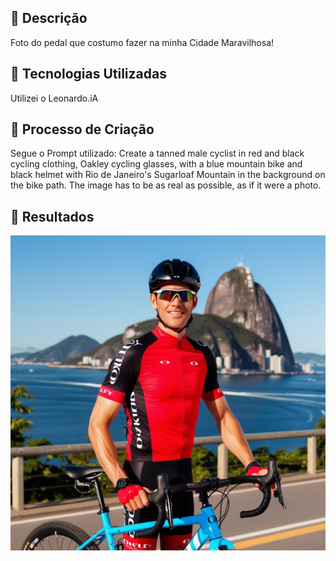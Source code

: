 
## 📒 Descrição
Foto do pedal que costumo fazer na minha Cidade Maravilhosa! 

## 🤖 Tecnologias Utilizadas
Utilizei o Leonardo.iA

## 🧐 Processo de Criação
Segue o Prompt utilizado:
Create a tanned male cyclist in red and black cycling clothing, Oakley cycling glasses, with a blue mountain bike and black helmet with Rio de Janeiro's Sugarloaf Mountain in the background on the bike path. The image has to be as real as possible, as if it were a photo.

## 🚀 Resultados
![Foto de ciclista](https://github.com/marcusrjb/lab-natty-or-not/blob/main/Default_Create_a_tanned_male_cyclist_in_red_and_black_cycling_0.jpg)


